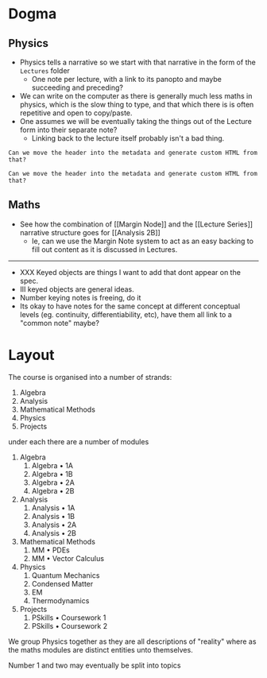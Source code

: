  # Dogma

## Physics
- Physics tells a narrative so we start with that narrative in the form of the `Lectures` folder
	- One note per lecture, with a link to its panopto and maybe succeeding and preceding?
- We can write on the computer as there is generally much less maths in physics, which is the slow thing to type, and that which there is is often repetitive and open to copy/paste.
- One assumes we will be eventually taking the things out of the Lecture form into their separate note?
	- Linking back to the lecture itself probably isn't a bad thing.

```ad-question
Can we move the header into the metadata and generate custom HTML from that?

Can we move the header into the metadata and generate custom HTML from that?
```

## Maths

- See how the combination of [[Margin Node]] and the [[Lecture Series]] narrative structure goes for [[Analysis 2B]]
  - Ie, can we use the Margin Note system to act as an easy backing to fill out content as it is discussed in Lectures.

---
- XXX Keyed objects are things I want to add that dont appear on the spec.
- III keyed objects are general ideas.
- Number keying notes is freeing, do it
- Its okay to have notes for the same concept at different conceptual levels (eg. continuity, differentiability, etc), have them all link to a "common note" maybe?

# Layout

The course is organised into a number of strands:

1. Algebra
2. Analysis
3. Mathematical Methods
4. Physics
5. Projects

under each there are a number of modules

1. Algebra
	1. Algebra • 1A
	2. Algebra • 1B
	3. Algebra • 2A
	4. Algebra • 2B
2. Analysis
	1. Analysis • 1A
	2. Analysis • 1B
	3. Analysis • 2A
	4. Analysis • 2B
3. Mathematical Methods
	1. MM • PDEs
	2. MM • Vector Calculus
4. Physics
	1. Quantum Mechanics
	2. Condensed Matter
	3. EM
	4. Thermodynamics
5. Projects
	1. PSkills • Coursework 1
	2. PSkills • Coursework 2

We group Physics together as they are all descriptions of "reality" where as the maths modules are distinct entities unto themselves.

Number 1 and two may eventually be split into topics
